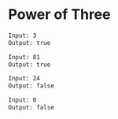 # Power of Three

```sh
Input: 3
Output: true

Input: 81
Output: true

Input: 24
Output: false

Input: 0
Output: false
```